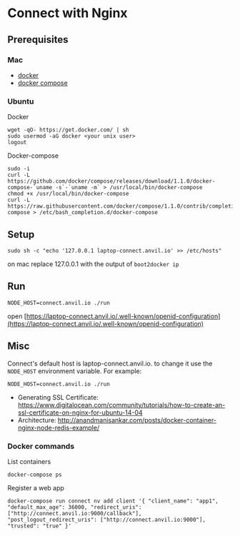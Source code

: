 # Connect with Nginx

## Prerequisites

### Mac

* [docker](https://docs.docker.com/installation/mac)
* [docker compose](https://docs.docker.com/compose/install)

### Ubuntu

Docker

    wget -qO- https://get.docker.com/ | sh
    sudo usermod -aG docker <your unix user>
    logout

Docker-compose

    sudo -i
    curl -L https://github.com/docker/compose/releases/download/1.1.0/docker-compose-`uname -s`-`uname -m` > /usr/local/bin/docker-compose
    chmod +x /usr/local/bin/docker-compose
    curl -L https://raw.githubusercontent.com/docker/compose/1.1.0/contrib/completion/bash/docker-compose > /etc/bash_completion.d/docker-compose

## Setup

    sudo sh -c "echo '127.0.0.1 laptop-connect.anvil.io' >> /etc/hosts"

on mac replace 127.0.0.1 with the output of `boot2docker ip`

## Run
    NODE_HOST=connect.anvil.io ./run

open [https://laptop-connect.anvil.io/.well-known/openid-configuration](https://laptop-connect.anvil.io/.well-known/openid-configuration)


## Misc

Connect's default host is laptop-connect.anvil.io. to change it use the `NODE_HOST` environment variable. For example:

    NODE_HOST=connect.anvil.io ./run

* Generating SSL Certificate: https://www.digitalocean.com/community/tutorials/how-to-create-an-ssl-certificate-on-nginx-for-ubuntu-14-04
* Architecture: http://anandmanisankar.com/posts/docker-container-nginx-node-redis-example/

### Docker commands

List containers

    docker-compose ps

Register a web app

    docker-compose run connect nv add client '{ "client_name": "app1", "default_max_age": 36000, "redirect_uris": ["http://connect.anvil.io:9000/callback"], "post_logout_redirect_uris": ["http://connect.anvil.io:9000"], "trusted": "true" }'

